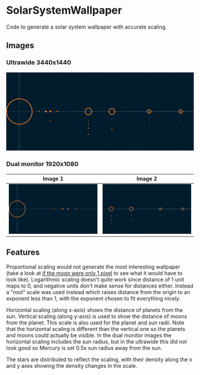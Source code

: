 # SolarSystemWallpaper
Code to generate a solar system wallpaper with accurate scaling.

## Images
### Ultrawide 3440x1440

![ultrawide wallpaper](https://github.com/zainhussaini/SolarSystemWallpaper/blob/main/wallpaper.png?raw=true)

### Dual monitor 1920x1080

Image 1| Image 2
:-------------------------:|:-------------------------:
![dual monitor 1](https://github.com/zainhussaini/SolarSystemWallpaper/blob/main/wallpaper0.png?raw=true)| ![dual monitor 2](https://github.com/zainhussaini/SolarSystemWallpaper/blob/main/wallpaper1.png?raw=true)

## Features
Proportional scaling would not generate the most interesting wallpaper (take a look at [if the moon were only 1 pixel](https://joshworth.com/dev/pixelspace/pixelspace_solarsystem.html) to see what it would have to look like). Logarithmic scaling doesn't quite work since distance of 1 unit maps to 0, and negative units don't make sense for distances either. Instead a "root" scale was used instead which raises distance from the origin to an exponent less than 1, with the exponent chosen to fit everything nicely.

Horizontal scaling (along x-axis) shows the distance of planets from the sun. Vertical scaling (along y-axis) is used to show the distance of moons from the planet. This scale is also used for the planet and sun radii. Note that the horizontal scaling is different than the vertical one so the planets and moons could actually be visible. In the dual monitor images the horizontal scaling includes the sun radius, but in the ultrawide this did not look good so Mercury is set 0.5x sun radius away from the sun.

The stars are distributed to reflect the scaling, with their density along the x and y axes showing the density changes in the scale.
